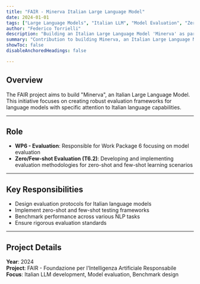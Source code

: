 ```yaml
---
title: "FAIR - Minerva Italian Large Language Model" 
date: 2024-01-01
tags: ["Large Language Models", "Italian LLM", "Model Evaluation", "Zero-shot Learning", "Few-shot Learning"]
author: "Federico Torrielli"
description: "Building an Italian Large Language Model 'Minerva' as part of the FAIR project." 
summary: "Contribution to building Minerva, an Italian Large Language Model, focusing on evaluation methodologies including zero-shot and few-shot learning approaches." 
showToc: false
disableAnchoredHeadings: false

---
```


## Overview

The FAIR project aims to build "Minerva", an Italian Large Language Model. This initiative focuses on creating robust evaluation frameworks for language models with specific attention to Italian language capabilities.

---

## Role

- **WP6 - Evaluation**: Responsible for Work Package 6 focusing on model evaluation
- **Zero/Few-shot Evaluation (T6.2)**: Developing and implementing evaluation methodologies for zero-shot and few-shot learning scenarios

---

## Key Responsibilities

- Design evaluation protocols for Italian language models
- Implement zero-shot and few-shot testing frameworks
- Benchmark performance across various NLP tasks
- Ensure rigorous evaluation standards

---

## Project Details

**Year**: 2024  
**Project**: FAIR - Foundazione per l'Intelligenza Artificiale Responsabile  
**Focus**: Italian LLM development, Model evaluation, Benchmark design
